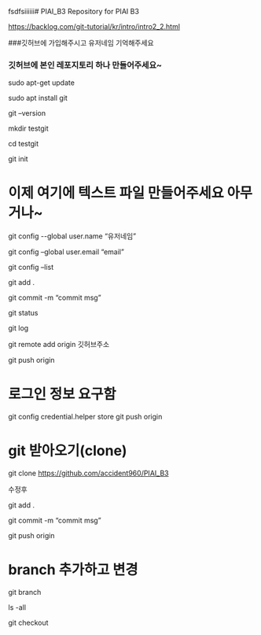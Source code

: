 fsdfsiiiiii# PIAI_B3
Repository for PIAI B3

https://backlog.com/git-tutorial/kr/intro/intro2_2.html

###깃허브에 가입해주시고 유저네임 기억해주세요
### 깃허브에 본인 레포지토리 하나 만들어주세요~

sudo apt-get update 

sudo apt install git

git –version

mkdir testgit

cd testgit

git init

# 이제 여기에 텍스트 파일 만들어주세요 아무거나~

git config --global user.name “유저네임”

git config –global user.email “email”

git config –list

git add .
 
git commit -m “commit msg”

git status

git log

git remote add origin 깃허브주소

git push origin <branch name>

# 로그인 정보 요구함

git config credential.helper store
git push origin <branch name>

# git 받아오기(clone)

git clone https://github.com/accident960/PIAI_B3

수정후 

git add .
 
git commit -m “commit msg”

git push origin <branch name>

# branch 추가하고 변경

git branch <name>

ls -all

git checkout <name>


